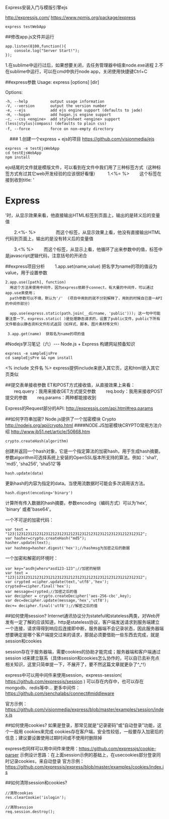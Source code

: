 Express安装入门与模版引擎ejs

http://expressjs.com/
https://www.npmjs.org/package/express

~~~
express testWebApp
~~~

##修改app.js文件并运行
~~~
app.listen(8100,function(){
    console.log("Server Start!");
});
~~~

1.在sublime中运行过后，如果想要关闭，去任务管理器中结束node.exe进程
2.不在sublime中运行，可以在cmd中执行node app，关闭使用快捷键Ctrl+C


##express参数
 Usage: express [options] [dir]

  Options:

    -h, --help          output usage information
    -V, --version       output the version number
    -e, --ejs           add ejs engine support (defaults to jade)
    -H, --hogan         add hogan.js engine support
    -c, --css <engine>  add stylesheet <engine> support (less|stylus|compass) (defaults to plain css)
    -f, --force         force on non-empty directory　　

　### 1.创建一个express + ejs的项目
https://github.com/visionmedia/ejs
~~~
express -e testEjsWebApp
cd testEjsWebApp
npm install
~~~

ejs结尾的文件就是模版文件，可以看到在文件中我们用了三种标签方式（这种标签方式有过其它web开发经验的应该很好看懂）
　　1.<%= %>
　　这个标签在接到收到title: '<h1>Express</h1>'时，从显示效果来看，他直接输出HTML标签到页面上，输出的是转义后的变量值

　　2.<%- %> 　　
　　而这个标签，从显示效果上看，他没有直接输出HTML代码到页面上，输出的是没有转义后的变量值

　　3.<% %>
　　而这个标签，从显示上看，他循环了出来参数中的值，标签中是javascript逻辑代码，注意括号的开闭合

##express项目分析
　　1.app.set(name,value)   把名字为name的项的值设为value，用于设置参数

    2.app.use([path], function)   
      用这个方法来使用中间件，因为express依赖于connect，有大量的中间件，可以通过app.use来使用；
      path参数可以不填，默认为'/'  (项目中用到的就不分别解释了，用到的时候自已查一API的中间件部分)

      app.use(express.static(path.join(__dirname, 'public'))); 这一句中可能要注意一下，express.static( )是处理静态请求的，设置了public文件，public下所有文件都会以静态资料文件形式返回（如样式、脚本、图片素材等文件）

     3.app.get(name)  获取名为name的项的值

#Nodejs学习笔记（六）--- Node.js + Express 构建网站预备知识
~~~
express -e sampleEjsPre
cd sampleEjsPre && npm install
~~~

<% include 文件名 %> express提供include来嵌入其它页，这和html嵌入其它页类似

##提交表单接收参数
ET和POST方式接收值，从直接效果上来看：
　　req.query：我用来接收GET方式提交参数
　　req.body：我用来接收POST提交的参数
　　req.params：两种都能接收到

Express的Request部分的API:  http://expressjs.com/api.html#req.params

##如何字符串加密?
Node.js提供了一个加密模块 Crypto http://nodejs.org/api/crypto.html
####NODE.JS加密模块CRYPTO常用方法介绍   http://www.jb51.net/article/50668.htm
~~~
crypto.createHash(algorithm)
~~~
创建并返回一个hash对象，它是一个指定算法的加密hash，用于生成hash摘要。
参数algorithm可选择系统上安装的OpenSSL版本所支持的算法。例如：'sha1', 'md5', 'sha256', 'sha512'等

~~~
hash.update(data)
~~~
更新hash的内容为指定的data。当使用流数据时可能会多次调用该方法。

~~~
hash.digest(encoding='binary')
~~~
计算所有传入数据的hash摘要。参数encoding（编码方式）可以为'hex', 'binary' 或者'base64'。

一个不可逆的加密代码：
~~~
var text = "123|12312312123123121231231212312312123123121231231212312312";
var hasher=crypto.createHash("md5");
hasher.update(text);
var hashmsg=hasher.digest('hex');//hashmsg为加密之后的数据
~~~

一个加密和解密的环境时：
~~~
var key="asdhjwheru*asd123-123";//加密的秘钥
var text = "123|12312312123123121231231212312312123123121231231212312312";
var crypted =cipher.update(text,'utf8','hex');
crypted+=cipher.final('hex');
var message=crypted;//加密之后的值
var decipher = crypto.createDecipher('aes-256-cbc',key);
var dec=decipher.update(message,'hex','utf8');
dec+= decipher.final('utf8');//解密之后的值
~~~

##如何使用session?
Internet通讯协议分为stateful和stateless两类，对Web开发有一定了解的应该知道，http是stateless协议，客户端发送请求到服务端建立一个连接，请求得得到响应后连接即中断，服务器端不会记录状态，因此服务器端想要确定是哪个客户端提交过来的请求，那就必须要借助一些东西去完成，就是session和cookies

session存在于服务器端，需要cookies的协助才能完成；服务器端和客户端通过session id来建立联系（具体session和cookies怎么协作的，可以自已去补充点相关知识，这里只简单提一下，不展开了，要不然这篇文章就更杂了^_^!）

express中可以用中间件来使用session，express-session( https://github.com/expressjs/session ) 可以存在内存中，也可以存在mongodb、redis等中...
更多中间件：https://github.com/senchalabs/connect#middleware

官方示例：https://github.com/visionmedia/express/blob/master/examples/session/index.js

##如何使用cookies?
如果是登录，那常见就是“记录密码”或“自动登录”功能，这个一般用 cookies来完成
cookies存在客户端，安全性较低，一般要存入加密后的信息；建议要设置使用过期时间或不使用时删除掉

express也同样可以用中间件来使用：https://github.com/expressjs/cookie-parser
示例设计思路：在上面session示例的基础上，在usecookies部分登录同时记录cookies，来自动登录
官方示例：https://github.com/expressjs/express/blob/master/examples/cookies/index.js

##如何清除session和cookies?
~~~
//清除cookies
res.clearCookie('islogin');
  
//清除session
req.session.destroy();
~~~

